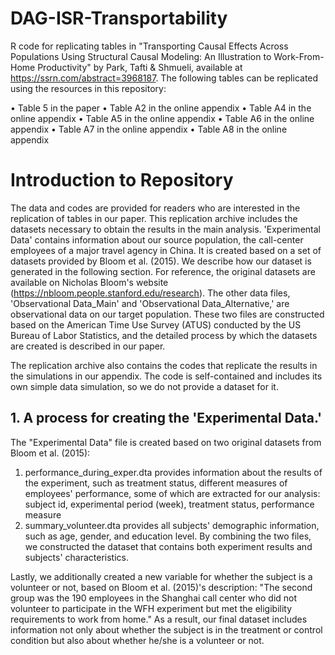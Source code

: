 # DAG-ISR-Transportability
R code for replicating tables in "Transporting Causal Effects Across Populations Using Structural Causal Modeling: An Illustration to Work-From-Home Productivity" by Park, Tafti & Shmueli, available at https://ssrn.com/abstract=3968187. The following tables can be replicated using the resources in this repository:

• Table 5 in the paper
• Table A2 in the online appendix 
• Table A4 in the online appendix
• Table A5 in the online appendix
• Table A6 in the online appendix
• Table A7 in the online appendix
• Table A8 in the online appendix

# Introduction to Repository

The data and codes are provided for readers who are interested in the replication of tables in our paper. This replication archive includes the datasets necessary to obtain the results in the main analysis. 'Experimental Data' contains information about our source population, the call-center employees of a major travel agency in China. It is created based on a set of datasets provided by Bloom et al. (2015). We describe how our dataset is generated in the following section. For reference, the original datasets are available on Nicholas Bloom's website (https://nbloom.people.stanford.edu/research). The other data files, 'Observational Data_Main' and 'Observational Data_Alternative,' are observational data on our target population. These two files are constructed based on the American Time Use Survey (ATUS) conducted by the US Bureau of Labor Statistics, and the detailed process by which the datasets are created is described in our paper.  

The replication archive also contains the codes that replicate the results in the simulations in our appendix. The code is self-contained and includes its own simple data simulation, so we do not provide a dataset for it.   

## 1. A process for creating the 'Experimental Data.'
The "Experimental Data" file is created based on two original datasets from Bloom et al. (2015): 
1) performance_during_exper.dta provides information about the results of the experiment, such as treatment status, different measures of employees' performance, some of which are extracted for our analysis: subject id, experimental period (week), treatment status, performance measure 
2) summary_volunteer.dta provides all subjects' demographic information, such as age, gender, and education level. 
By combining the two files, we constructed the dataset that contains both experiment results and subjects' characteristics. 

Lastly, we additionally created a new variable for whether the subject is a volunteer or not, based on Bloom et al. (2015)'s description: 
"The second group was the 190 employees in the Shanghai call center who did not volunteer to participate in the WFH experiment but met the eligibility requirements to work from home."
As a result, our final dataset includes information not only about whether the subject is in the treatment or control condition but also about whether he/she is a volunteer or not. 
